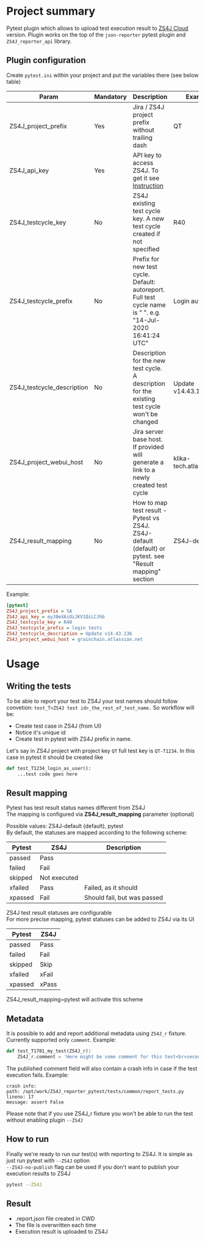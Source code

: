 # Project summary
Pytest plugin which allows to upload test execution result to [ZS4J Cloud](https://support.smartbear.com/ZS4J-cloud/docs/index.html) version. Plugin works on the top of the `json-reporter` pytest plugin and `ZS4J_reporter_api` library.

## Plugin configuration

Create `pytest.ini` within your project and put the variables there (see below table)

| Param                      | Mandatory | Description                                                                                                                                            | Example                  |
|----------------------------|-----------|--------------------------------------------------------------------------------------------------------------------------------------------------------|--------------------------|
| ZS4J_project_prefix        | Yes       | Jira / ZS4J project prefix without trailing dash                                                                                                       | QT                       |
| ZS4J_api_key               | Yes       | API key to access ZS4J. To get it see  [Instruction](https://support.smartbear.com/ZS4J-cloud/docs/api-and-test-automation/generating-access-keys.html)|                          |
| ZS4J_testcycle_key         | No        | ZS4J existing test cycle key. A new test cycle created if not specified                                                                                | R40                      |
| ZS4J_testcycle_prefix      | No        | Prefix for new test cycle. Default: autoreport. Full test cycle name is "<prefix> <day-month-year hh:mm:ss UTC>". e.g. "14-Jul-2020 16:41:24 UTC"      | Login autotests          |
| ZS4J_testcycle_description | No        | Description for the new test cycle. A description for the existing test cycle won't be changed                                                         | Update v14.43.136        |
| ZS4J_project_webui_host    | No        | Jira server base host. If provided will generate a link to a newly created test cycle                                                                  | klika-tech.atlassian.net |
| ZS4J_result_mapping        | No        | How to map test result - Pytest vs ZS4J. ZS4J-default (default) or pytest. see "Result mapping" section                                                | ZS4J-default             |

Example:

```ini
[pytest]
ZS4J_project_prefix = SA
ZS4J_api_key = eyJ0eXAiOiJKV1QiLCJhb
ZS4J_testcycle_key = R40
ZS4J_testcycle_prefix = login tests
ZS4J_testcycle_description = Update v14.43.136 
ZS4J_project_webui_host = grainchain.atlassian.net
```

# Usage

## Writing the tests
To be able to report your test to ZS4J your test names should follow convetion: `test_T<ZS4J test id>_the_rest_of_test_name.`
So workflow will be:
*  Create test case in ZS4J (from UI)
*  Notice it's unique id
*  Create test in pytest with ZS4J prefix in name.

Let's say in ZS4J project with project key `QT` full test key is `QT-T1234`. In this case in pytest it should be created like

```python
def test_T1234_login_as_user():
    ...test code goes here
```

## Result mapping
Pytest has test result status names different from ZS4J  
The mapping is configured via **ZS4J_result_mapping** parameter (optional)  

Possible values: ZS4J-default (default), pytest  
By default, the statuses are mapped according to the following scheme:  

 Pytest   | ZS4J         | Description
 ---------|--------------|-------------
 passed   | Pass         | 
 failed   | Fail         |
 skipped  | Not executed |
 xfailed  | Pass         | Failed, as it should
 xpassed  | Fail         | Should fail, but was passed

ZS4J test result statuses are configurable  
For more precise mapping, pytest statuses can be added to ZS4J via its UI

 Pytest   | ZS4J
 ---------|------
 passed   | Pass 
 failed   | Fail
 skipped  | Skip
 xfailed  | xFail
 xpassed  | xPass

ZS4J_result_mapping=pytest will activate this scheme  

## Metadata
It is possible to add and report additional metadata using `ZS4J_r` fixture. Currently supported only `comment`. Example:

```python
def test_T1701_my_test(ZS4J_r):
    ZS4J_r.comment = 'Here might be some comment for this test<br>second line here<br>third line here'
```

The published comment field will also contain a crash info in case if the test execution fails. Example:
```text
crash info:
path: /opt/work/ZS4J_reporter_pytest/tests/common/report_tests.py
lineno: 17
message: assert False
```
Please note that if you use ZS4J_r fixture you won't be able to run the test without enabling plugin `--ZS4J`

## How to run
Finally we're ready to run our test(s) with reporting to ZS4J. It is simple as just run pytest with `--ZS4J` option  
`--ZS4J-no-publish` flag can be used if you don't want to publish your execution results to ZS4J

```bash
pytest --ZS4J
```

## Result
* .report.json file created in CWD
* The file is overwritten each time
* Execution result is uploaded to ZS4J
